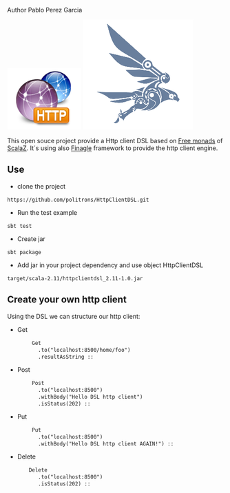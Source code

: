 Author  Pablo Perez Garcia

![My image](src/main/resources/img/http-icon.png) ![My image](src/main/resources/img/finagle.png)


This open souce project provide a Http client DSL based on [Free monads](http://eed3si9n.com/learning-scalaz/Free+Monad.html) of [ScalaZ](https://github.com/scalaz/scalaz).
It´s using also [Finagle](https://twitter.github.io/finagle/) framework to provide the http client engine.

## Use

* clone the project
```
https://github.com/politrons/HttpClientDSL.git

```
* Run the test example
```
sbt test

```
* Create jar
```
sbt package

```
* Add jar in your project dependency and use object HttpClientDSL
```
target/scala-2.11/httpclientdsl_2.11-1.0.jar

```

## Create your own http client

Using the DSL we can structure our http client:

* Get

```
        Get
          .to("localhost:8500/home/foo")
          .resultAsString ::
```
* Post

```
        Post
          .to("localhost:8500")
          .withBody("Hello DSL http client")
          .isStatus(202) ::
```

* Put

```
        Put
          .to("localhost:8500")
          .withBody("Hello DSL http client AGAIN!") ::
```

* Delete

```
       Delete
          .to("localhost:8500")
          .isStatus(202) ::
```







